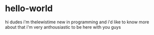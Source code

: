 # hello-world

hi dudes i'm thelewistime new in programming and i'd like to know more about that
i'm very anthousiastic to be here with you guys 

